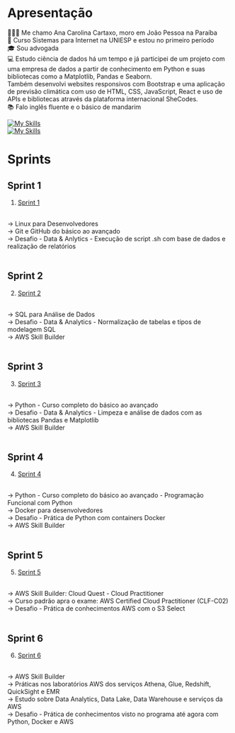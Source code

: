 # Apresentação
👩🏻‍🦰 Me chamo Ana Carolina Cartaxo, moro em João Pessoa na Paraíba
</br>
📖 Curso Sistemas para Internet na UNIESP e estou no primeiro período 
</br>
🎓 Sou advogada
</br>
💻 Estudo ciência de dados há um tempo e já participei de um projeto com uma empresa de dados a partir de conhecimento em Python e suas bibliotecas como a Matplotlib, Pandas e Seaborn. 
</br>
Também desenvolvi websites responsivos com Bootstrap e uma aplicação de previsão climática com uso de HTML, CSS, JavaScript, React e uso de APIs e bibliotecas através da plataforma internacional SheCodes.
</br>
📚 Falo inglês fluente e o básico de mandarim
</br>

[![My Skills](https://skillicons.dev/icons?i=js,html,css,py)](https://skillicons.dev)
</br>
[![My Skills](https://skillicons.dev/icons?i=linkedin)](https://www.linkedin.com/in/ana-carolina-cartaxo-2680141ba/)
</br>

# Sprints 

## Sprint 1 
1. [Sprint 1](sprint_01/README.md)
</br>
→ Linux para Desenvolvedores 
</br>
→ Git e GitHub do básico ao avançado
</br>
→ Desafio - Data & Anlytics - Execução de script .sh com base de dados e realização de relatórios
</br>
</br>

## Sprint 2
2. [Sprint 2](sprint_02/README.md)
</br>
→ SQL para Análise de Dados
</br>
→ Desafio - Data & Analytics - Normalização de tabelas e tipos de modelagem SQL
</br>
→ AWS Skill Builder
</br>
</br>

## Sprint 3
3. [Sprint 3](sprint_03/README.md)
</br>
→ Python - Curso completo do básico ao avançado
</br>
→ Desafio - Data & Analytics - Limpeza e análise de dados com as bibliotecas Pandas e Matplotlib
</br>
→ AWS Skill Builder
</br>
</br>

## Sprint 4
4. [Sprint 4](sprint_04/README.md)
</br>
→ Python - Curso completo do básico ao avançado - Programação Funcional com Python
</br>
→ Docker para desenvolvedores
</br>
→ Desafio - Prática de Python com containers Docker
</br>
→ AWS Skill Builder
</br>
</br>

## Sprint 5
5. [Sprint 5](sprint_05/README.md)
</br>
→ AWS Skill Builder: Cloud Quest -  Cloud Practitioner
</br>
→ Curso padrão apra o exame: AWS Certified Cloud Practitioner (CLF-C02)
</br>
→ Desafio - Prática de conhecimentos AWS com o S3 Select 
</br>
</br>

## Sprint 6
6. [Sprint 6](sprint_06/README.md)
</br>
→ AWS Skill Builder
</br>
→ Práticas nos laboratórios AWS dos serviços Athena, Glue, Redshift, QuickSight e EMR
</br>
→ Estudo sobre Data Analytics, Data Lake, Data Warehouse e serviços da AWS
</br>
→ Desafio - Prática de conhecimentos visto no programa até agora com Python, Docker e AWS 
</br>
</br>
